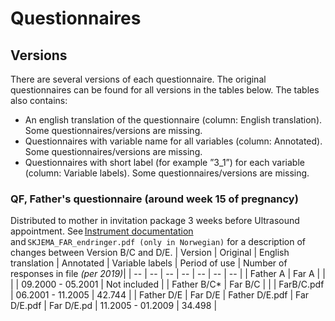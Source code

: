 # Questionnaires
## Versions 
There are several versions of each questionnaire. The original questionnaires can be found for all versions in the tables below. The tables also contains: 
* An english translation of the questionnaire (column: English translation). Some questionnaires/versions are missing. 
* Questionnaires with variable name for all variables (column: Annotated). Some questionnaires/versions are missing. 
* Questionnaires with short label (for example ”3_1”) for each variable (column: Variable labels). Some questionnaires/versions are missing.

### QF, Father's questionnaire (around week 15 of pregnancy) 
Distributed to mother in invitation package 3 weeks before Ultrasound appointment. See [Instrument documentation](https://www.fhi.no/globalassets/dokumenterfiler/studier/den-norske-mor-far-og-barn--undersokelsenmoba/instrumentdokumentasjon/instrument-documentation-q-father.pdf) and `SKJEMA_FAR_endringer.pdf (only in Norwegian)` for a description of changes between Version B/C and D/E. 
| Version  | Original | English translation | Annotated | Variable labels | Period of use | Number of responses in file _(per 2019)_| 
| -- | -- | -- | -- | -- | -- | -- | 
| Father A | Far A |  |  |  | 09.2000 - 05.2001  | Not included | 
| Father B/C* | Far B/C  | | | FarB/C.pdf | 06.2001 - 11.2005 | 42.744 | 
| Father D/E | Far D/E | Father D/E.pdf | Far D/E.pdf | Far D/E.pd | 11.2005 - 01.2009 | 34.498 | 



 



 

 























